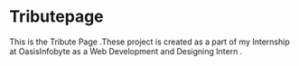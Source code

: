 # Tributepage
This is the Tribute Page .These  project is  created as a part of my Internship at OasisInfobyte as a Web Development and Designing Intern .

